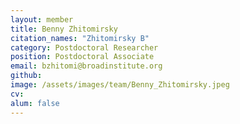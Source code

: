 ```yaml
---
layout: member
title: Benny Zhitomirsky
citation_names: "Zhitomirsky B"
category: Postdoctoral Researcher
position: Postdoctoral Associate
email: bzhitomi@broadinstitute.org
github: 
image: /assets/images/team/Benny_Zhitomirsky.jpeg
cv:
alum: false
---
```

